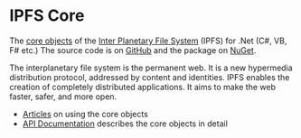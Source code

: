 # IPFS Core

The [core objects](api/Ipfs.yml) of the [Inter Planetary File System](https://ipfs.io/) (IPFS) for .Net (C#, VB, F# etc.) 
The source code is on [GitHub](https://github.com/richardschneider/net-ipfs-core) and the 
package on [NuGet](https://www.nuget.org/packages/Ipfs.Core).

The interplanetary file system is the permanent web. It is a new hypermedia distribution protocol, addressed by content and identities. IPFS enables the creation of completely distributed applications. It aims to make the web faster, safer, and more open.

- [Articles](articles/intro.md) on using the core objects
- [API Documentation](api/Ipfs.yml) describes the core objects in detail  
